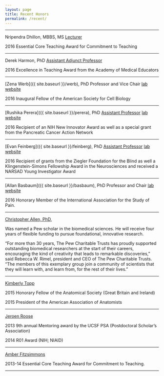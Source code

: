 ```yaml
---
layout: page
title: Recent Honors
permalink: /recent/
---
```


-------

Nripendra Dhillon, MBBS, MS [Lecturer](https://directory.ucsf.edu/?q=Nripendra+Dhillon)

2016 Essential Core Teaching Award for Commitment to Teaching

-------

Derek Harmon, PhD [Assistant Adjunct Professor](https://directory.ucsf.edu/people/search/id/113046)

2016 Excellence in Teaching Award from the Academy of Medical Educators

-------

[Zena Werb]({{ site.baseurl }}/werb), PhD 	Professor and Vice Chair	[lab website](http://werblab.ucsf.edu)

2016 Inaugural Fellow of the American Society for Cell Biology

-------

[Rushika Perera]({{ site.baseurl }}/perera), PhD [Assistant Professor](https://directory.ucsf.edu/?q=Rushika+Perera) [lab website](http://www.rushikapereralab.com/)

2016 Recipient of an NIH New Innovator Award as well as a special grant from the Pancreatic Cancer Action Network

-------

[Evan Feinberg]({{ site.baseurl }}/feinberg), PhD [Assistant Professor](https://directory.ucsf.edu/people/search/id/112949) [lab website](http://www.evanfeinberglab.com/)

2016 Recipient of grants from the Ziegler Foundation for the Blind as well a Klingenstein-Simons Fellowship Award in the Neurosciences and received a NARSAD Young Investigator Award

-------

[Allan Basbaum]({{ site.baseurl }}/basbaum), PhD 	Professor and Chair   [lab website](http://basbaumlab.ucsf.edu)

2016 Honorary Member of the International Association for the Study of Pain.

-------

[Christopher Allen, PhD,](http://profiles.ucsf.edu/christopher.allen)  

Was named a Pew scholar in the biomedical sciences.  He will receive four years of flexible funding to pursue foundational, innovative research.

“For more than 30 years, The Pew Charitable Trusts has proudly supported outstanding biomedical researchers at the start of their careers, encouraging the kind of creativity that leads to remarkable discoveries,” said Rebecca W. Rimel, president and CEO of The Pew Charitable Trusts. “The members of this exemplary group join a community of scientists that they will learn with, and learn from, for the rest of their lives.”


----------

[Kimberly Topp](http://profiles.ucsf.edu/kimberly.topp)

2015 Honorary Fellow of the Anatomical Society (Great Britain and Ireland)

2015 President of the American Association of Anatomists


----------

[Jeroen Roose](http://profiles.ucsf.edu/jeroen.roose)

2013    9th annual Mentoring award by the UCSF PSA (Postdoctoral Scholar’s Association)

2014    R01 Award (NIH; NIAID)


----------

[Amber Fitzsimmons](http://profiles.ucsf.edu/amber.fitzsimmons)

2013-14 Essential Core Teaching Award for Commitment to Teaching.



----------
